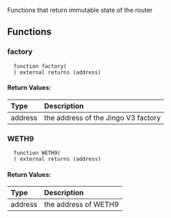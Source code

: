 Functions that return immutable state of the router

## Functions

### factory

```solidity
  function factory(
  ) external returns (address)
```

#### Return Values:

| Type    | Description                           |
| :------ | :------------------------------------ |
| address | the address of the Jingo V3 factory |

### WETH9

```solidity
  function WETH9(
  ) external returns (address)
```

#### Return Values:

| Type    | Description          |
| :------ | :------------------- |
| address | the address of WETH9 |
